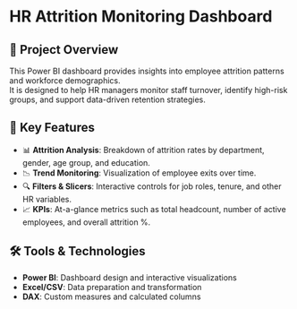 # HR Attrition Monitoring Dashboard

## 📌 Project Overview
This Power BI dashboard provides insights into employee attrition patterns and workforce demographics.  
It is designed to help HR managers monitor staff turnover, identify high-risk groups, and support data-driven retention strategies.  

## 🎯 Key Features
- 📊 **Attrition Analysis**: Breakdown of attrition rates by department, gender, age group, and education.  
- 📉 **Trend Monitoring**: Visualization of employee exits over time.  
- 🔍 **Filters & Slicers**: Interactive controls for job roles, tenure, and other HR variables.  
- 📈 **KPIs**: At-a-glance metrics such as total headcount, number of active employees, and overall attrition %.  

## 🛠️ Tools & Technologies
- **Power BI**: Dashboard design and interactive visualizations  
- **Excel/CSV**: Data preparation and transformation  
- **DAX**: Custom measures and calculated columns  


